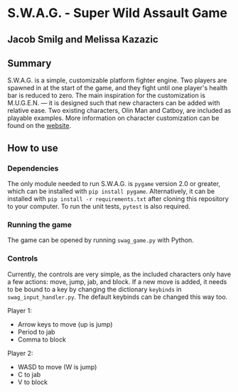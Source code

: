 # S.W.A.G. - Super Wild Assault Game
## Jacob Smilg and Melissa Kazazic
## Summary

S.W.A.G. is a simple, customizable platform fighter engine. Two players are spawned in at the start of the game, and they fight until one player's health bar is reduced to zero. The main inspiration for the customization is M.U.G.E.N. — it is designed such that new characters can be added with relative ease. Two existing characters, Olin Man and Catboy, are included as playable examples. More information on character customization can be found on the [website](https://olincollege.github.io/super-wild-assault-game/).

## How to use
### Dependencies
The only module needed to run S.W.A.G. is `pygame` version 2.0 or greater, which can be installed with `pip install pygame`. Alternatively, it can be installed with  `pip install -r requirements.txt` after cloning this repository to your computer. To run the unit tests, `pytest` is also required.

### Running the game
The game can be opened by running `swag_game.py` with Python.

### Controls
Currently, the controls are very simple, as the included characters only have a few actions: move, jump, jab, and block. If a new move is added, it needs to be bound to a key by changing the dictionary `keybinds` in `swag_input_handler.py`. The default keybinds can be changed this way too.

Player 1:
* Arrow keys to move (up is jump)
* Period to jab
* Comma to block

Player 2:
* WASD to move (W is jump)
* C to jab
* V to block
